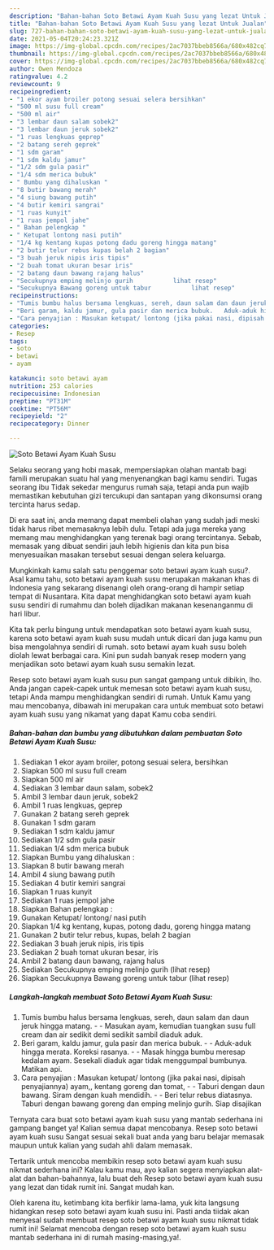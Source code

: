 ```yaml
---
description: "Bahan-bahan Soto Betawi Ayam Kuah Susu yang lezat Untuk Jualan"
title: "Bahan-bahan Soto Betawi Ayam Kuah Susu yang lezat Untuk Jualan"
slug: 727-bahan-bahan-soto-betawi-ayam-kuah-susu-yang-lezat-untuk-jualan
date: 2021-05-04T20:24:23.321Z
image: https://img-global.cpcdn.com/recipes/2ac7037bbeb8566a/680x482cq70/soto-betawi-ayam-kuah-susu-foto-resep-utama.jpg
thumbnail: https://img-global.cpcdn.com/recipes/2ac7037bbeb8566a/680x482cq70/soto-betawi-ayam-kuah-susu-foto-resep-utama.jpg
cover: https://img-global.cpcdn.com/recipes/2ac7037bbeb8566a/680x482cq70/soto-betawi-ayam-kuah-susu-foto-resep-utama.jpg
author: Owen Mendoza
ratingvalue: 4.2
reviewcount: 9
recipeingredient:
- "1 ekor ayam broiler potong sesuai selera bersihkan"
- "500 ml susu full cream"
- "500 ml air"
- "3 lembar daun salam sobek2"
- "3 lembar daun jeruk sobek2"
- "1 ruas lengkuas geprep"
- "2 batang sereh geprek"
- "1 sdm garam"
- "1 sdm kaldu jamur"
- "1/2 sdm gula pasir"
- "1/4 sdm merica bubuk"
- " Bumbu yang dihaluskan "
- "8 butir bawang merah"
- "4 siung bawang putih"
- "4 butir kemiri sangrai"
- "1 ruas kunyit"
- "1 ruas jempol jahe"
- " Bahan pelengkap "
- " Ketupat lontong nasi putih"
- "1/4 kg kentang kupas potong dadu goreng hingga matang"
- "2 butir telur rebus kupas belah 2 bagian"
- "3 buah jeruk nipis iris tipis"
- "2 buah tomat ukuran besar iris"
- "2 batang daun bawang rajang halus"
- "Secukupnya emping melinjo gurih           lihat resep"
- "Secukupnya Bawang goreng untuk tabur           lihat resep"
recipeinstructions:
- "Tumis bumbu halus bersama lengkuas, sereh, daun salam dan daun jeruk hingga matang.   Masukan ayam, kemudian tuangkan susu full cream dan air sedikit demi sedikit sambil diaduk aduk."
- "Beri garam, kaldu jamur, gula pasir dan merica bubuk.   Aduk-aduk hingga merata. Koreksi rasanya.  Masak hingga bumbu meresap kedalam ayam. Sesekali diaduk agar tidak menggumpal bumbunya. Matikan api."
- "Cara penyajian : Masukan ketupat/ lontong (jika pakai nasi, dipisah penyajiannya) ayam,, kentang goreng dan tomat,   Taburi dengan daun bawang. Siram dengan kuah mendidih.   Beri telur rebus diatasnya. Taburi dengan bawang goreng dan emping melinjo gurih. Siap disajikan"
categories:
- Resep
tags:
- soto
- betawi
- ayam

katakunci: soto betawi ayam 
nutrition: 253 calories
recipecuisine: Indonesian
preptime: "PT31M"
cooktime: "PT56M"
recipeyield: "2"
recipecategory: Dinner

---
```



![Soto Betawi Ayam Kuah Susu](https://img-global.cpcdn.com/recipes/2ac7037bbeb8566a/680x482cq70/soto-betawi-ayam-kuah-susu-foto-resep-utama.jpg)

Selaku seorang yang hobi masak, mempersiapkan olahan mantab bagi famili merupakan suatu hal yang menyenangkan bagi kamu sendiri. Tugas seorang ibu Tidak sekedar mengurus rumah saja, tetapi anda pun wajib memastikan kebutuhan gizi tercukupi dan santapan yang dikonsumsi orang tercinta harus sedap.

Di era  saat ini, anda memang dapat membeli olahan yang sudah jadi meski tidak harus ribet memasaknya lebih dulu. Tetapi ada juga mereka yang memang mau menghidangkan yang terenak bagi orang tercintanya. Sebab, memasak yang dibuat sendiri jauh lebih higienis dan kita pun bisa menyesuaikan masakan tersebut sesuai dengan selera keluarga. 



Mungkinkah kamu salah satu penggemar soto betawi ayam kuah susu?. Asal kamu tahu, soto betawi ayam kuah susu merupakan makanan khas di Indonesia yang sekarang disenangi oleh orang-orang di hampir setiap tempat di Nusantara. Kita dapat menghidangkan soto betawi ayam kuah susu sendiri di rumahmu dan boleh dijadikan makanan kesenanganmu di hari libur.

Kita tak perlu bingung untuk mendapatkan soto betawi ayam kuah susu, karena soto betawi ayam kuah susu mudah untuk dicari dan juga kamu pun bisa mengolahnya sendiri di rumah. soto betawi ayam kuah susu boleh diolah lewat berbagai cara. Kini pun sudah banyak resep modern yang menjadikan soto betawi ayam kuah susu semakin lezat.

Resep soto betawi ayam kuah susu pun sangat gampang untuk dibikin, lho. Anda jangan capek-capek untuk memesan soto betawi ayam kuah susu, tetapi Anda mampu menghidangkan sendiri di rumah. Untuk Kamu yang mau mencobanya, dibawah ini merupakan cara untuk membuat soto betawi ayam kuah susu yang nikamat yang dapat Kamu coba sendiri.

<!--inarticleads1-->

##### Bahan-bahan dan bumbu yang dibutuhkan dalam pembuatan Soto Betawi Ayam Kuah Susu:

1. Sediakan 1 ekor ayam broiler, potong sesuai selera, bersihkan
1. Siapkan 500 ml susu full cream
1. Siapkan 500 ml air
1. Sediakan 3 lembar daun salam, sobek2
1. Ambil 3 lembar daun jeruk, sobek2
1. Ambil 1 ruas lengkuas, geprep
1. Gunakan 2 batang sereh geprek
1. Gunakan 1 sdm garam
1. Sediakan 1 sdm kaldu jamur
1. Sediakan 1/2 sdm gula pasir
1. Sediakan 1/4 sdm merica bubuk
1. Siapkan  Bumbu yang dihaluskan :
1. Siapkan 8 butir bawang merah
1. Ambil 4 siung bawang putih
1. Sediakan 4 butir kemiri sangrai
1. Siapkan 1 ruas kunyit
1. Sediakan 1 ruas jempol jahe
1. Siapkan  Bahan pelengkap :
1. Gunakan  Ketupat/ lontong/ nasi putih
1. Siapkan 1/4 kg kentang, kupas, potong dadu, goreng hingga matang
1. Gunakan 2 butir telur rebus, kupas, belah 2 bagian
1. Sediakan 3 buah jeruk nipis, iris tipis
1. Sediakan 2 buah tomat ukuran besar, iris
1. Ambil 2 batang daun bawang, rajang halus
1. Sediakan Secukupnya emping melinjo gurih           (lihat resep)
1. Siapkan Secukupnya Bawang goreng untuk tabur           (lihat resep)




<!--inarticleads2-->

##### Langkah-langkah membuat Soto Betawi Ayam Kuah Susu:

1. Tumis bumbu halus bersama lengkuas, sereh, daun salam dan daun jeruk hingga matang.  -  - Masukan ayam, kemudian tuangkan susu full cream dan air sedikit demi sedikit sambil diaduk aduk.
1. Beri garam, kaldu jamur, gula pasir dan merica bubuk.  -  - Aduk-aduk hingga merata. Koreksi rasanya. -  - Masak hingga bumbu meresap kedalam ayam. Sesekali diaduk agar tidak menggumpal bumbunya. Matikan api.
1. Cara penyajian : Masukan ketupat/ lontong (jika pakai nasi, dipisah penyajiannya) ayam,, kentang goreng dan tomat,  -  - Taburi dengan daun bawang. Siram dengan kuah mendidih.  -  - Beri telur rebus diatasnya. Taburi dengan bawang goreng dan emping melinjo gurih. Siap disajikan




Ternyata cara buat soto betawi ayam kuah susu yang mantab sederhana ini gampang banget ya! Kalian semua dapat mencobanya. Resep soto betawi ayam kuah susu Sangat sesuai sekali buat anda yang baru belajar memasak maupun untuk kalian yang sudah ahli dalam memasak.

Tertarik untuk mencoba membikin resep soto betawi ayam kuah susu nikmat sederhana ini? Kalau kamu mau, ayo kalian segera menyiapkan alat-alat dan bahan-bahannya, lalu buat deh Resep soto betawi ayam kuah susu yang lezat dan tidak rumit ini. Sangat mudah kan. 

Oleh karena itu, ketimbang kita berfikir lama-lama, yuk kita langsung hidangkan resep soto betawi ayam kuah susu ini. Pasti anda tiidak akan menyesal sudah membuat resep soto betawi ayam kuah susu nikmat tidak rumit ini! Selamat mencoba dengan resep soto betawi ayam kuah susu mantab sederhana ini di rumah masing-masing,ya!.

